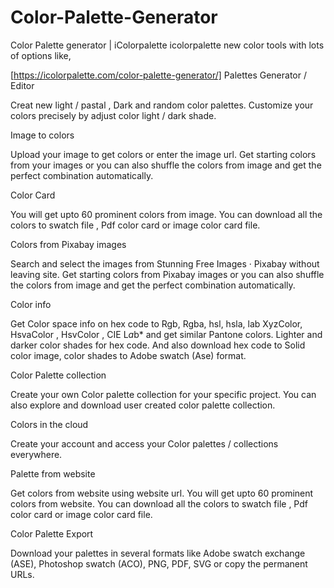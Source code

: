 # Color-Palette-Generator
Color Palette generator | iColorpalette
icolorpalette new color tools with lots of options like,

[https://icolorpalette.com/color-palette-generator/] Palettes Generator / Editor

Creat new light / pastal , Dark and random color palettes. Customize your colors precisely by adjust color light / dark shade.

Image to colors

Upload your image to get colors or enter the image url. Get starting colors from your images or you can also shuffle the colors from image and get the perfect combination automatically.

Color Card

You will get upto 60 prominent colors from image. You can download all the colors to swatch file , Pdf color card or image color card file.

Colors from Pixabay images

Search and select the images from Stunning Free Images · Pixabay without leaving site. Get starting colors from Pixabay images or you can also shuffle the colors from image and get the perfect combination automatically.

Color info

Get Color space info on hex code to Rgb, Rgba, hsl, hsla, lab XyzColor, HsvaColor , HsvColor , CIE L*a*b* and get similar Pantone colors. Lighter and darker color shades for hex code. And also download hex code to Solid color image, color shades to Adobe swatch (Ase) format.

Color Palette collection

Create your own Color palette collection for your specific project. You can also explore and download user created color palette collection.

Colors in the cloud

Create your account and access your Color palettes / collections everywhere.

Palette from website

Get colors from website using website url. You will get upto 60 prominent colors from website. You can download all the colors to swatch file , Pdf color card or image color card file.

Color Palette Export

Download your palettes in several formats like Adobe swatch exchange (ASE), Photoshop swatch (ACO), PNG, PDF, SVG or copy the permanent URLs.
